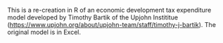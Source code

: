 This is a re-creation in R of an economic development tax expenditure model developed by Timothy Bartik of the Upjohn Instititue (https://www.upjohn.org/about/upjohn-team/staff/timothy-j-bartik). The original model is in Excel.

